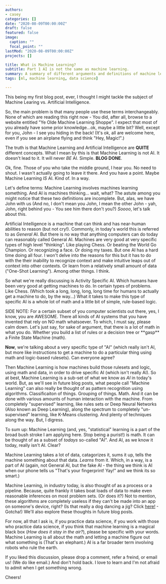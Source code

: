 ```yaml
---
authors:
- casey
categories: []
date: "2020-08-09T00:00:00Z"
draft: false
featured: false
image:
  caption: ""
  focal_point: ""
lastMod: "2020-08-09T00:00:00Z"
projects: []

title: What is Machine Learning?
subtitle: Part 1 AI is not the same as machine learning.
summary: A summary of different arguments and definitions of machine learning in the industry. 
tags: [ml, machine learning, data science]

---
```


This being my first blog post, ever, I thought I might tackle the subject of Machine Learing vs. Artificial Intelligence.  

So, the main problem is that many people use these terms interchangeably. None of which are reading this right now - You did, after all, browse to a website entitled "Ye Olde Machine Learning Shoppe". I expect that most of you already have some prior knowledge...ok, maybe a little bit? Well, except for you, John - I see you hiding in the back! (It's ok, all are welcome here, even if you see an airplane flying and think "Hey, Magic!".)  

The truth is that Machine Learning and Artificial Intelligence are **QUITE** different concepts. What I mean by this is that Machine Learning is not AI. It doesn't lead to it. It will never *BE* AI. Simple.  **BLOG DONE**.  

Ok, fine. Those of you who take the middle ground, I hear you. No need to shout. I wasn't actually going to leave it there. And you have a point. Maybe Machine Learning *IS* AI. Kind of. In a way.

Let's define terms: Machine Learning involves machines learning something.  And AI is machines thinking... wait, what? The astute among you might notice that these two definitions are incomplete. But, alas, we have John with us (And no, I don't mean you John, I mean the other John - yah, John, right behind you - You see him there don't you?) *Soooo*, let's talk about this. 

Artificial Intelligence is a machine that can think and has near-human abilities to reason (but not cry!). Commonly, in today's world this is referred to as *General* AI. But there is no way that anything computers can do today can reasonably called General AI. Machines are very good at very specific types of high level "thinking". Like playing Chess. Or beating the World Go Champion. Or recognizing a face. Or doing my taxes. But one AI has a hard time doing all four. I won't delve into the reasons for this but it has to do with the their inability to recognize context and make intuitive leaps out of context into other contexts. Or learn from a relatively small amount of data ("One-Shot Learning"). Among other things. I think. 

So what we're really discussing is Activity Specific AI. Which humans have been very good at getting machines to do. In certain types of problems. Like Chess. (Which took a long, long, long, long time for humans to actually get a machine to do, by the way...) What it takes to make this type of specific AI is a whole lot of math and a little bit of simple, rule-based logic. 

SIDE NOTE: For a certain subset of you computer scientists out there, yes, I know, you are AWESOME. There all kinds of AI systems that you have invented that rely on NO math whatsoever. To which, I must say, please calm down. Let's just say, for sake of argument, that there is a lot of math in what you do. Whether you build a list of rules or a decision tree or \*\*gasp\*\* a Finite State Machine (math). 

**Now**, we're talking about a very specific type of "AI" (which really isn't AI, but more like instructions to get a machine to do a particular thing using math and logic-based rulesets). Can everyone agree? 

Then Machine Learning is how machines build those rulesets and logic, using math and data, in order to drive specific AI (which isn't really AI). So at best, Machine Learning is a sub-set of what we know as *AI* in today's world. But, as we'll see in future blog posts, what people call "Machine Learning" can also really be thought of as pattern recognition using algorithms. Classificaiton of things. Grouping of things. Math. And it can be done with various amounts of human interaction with the machine. From completely "supervised" learning, like rules sets or Deep Neural Networks (Also known as Deep Learning), along the spectrum to completely "un-supervised" learning, like K-Means clustering.  And plenty of techniques along the way. But, I digress.

To sum up: Machine Learning (and, yes, "statistical" learning is a part of the broad bush stroke I am applying here. Stop being a purist!) is math.  It can be thought of as a subset of *todays* so-called "AI". And AI, as we know it today, really isn't AI. Clear? 

Machine Learning takes a lot of data, catagorizes it, sums it up, tells the machine something about that data. *Learns* from it. Which, in a way, is a part of AI (again, not General AI, but the fake AI - the thing we think is AI when our phone tells us "That's your fingerprint! Yay!" and we think its so smart.)

Machine Learning, in industry today, is also thought of as a process or a pipeline.  Because, quite frankly it takes boat loads of data to make even reasonable inferences on most problem sets. (Or does it?) Not to mention, these algorithms are completely useless if they can't be made into an app on someone's device, right? (Is that really a dog dancing a jig? Click <ins>here!</ins> - Gotcha!)  We'll also explore these thoughts in future blog posts. 

For now, all that I ask is, if you practice data science, if you work with those who practice data science, if you think that machine learning is a magical black box (*How does it stay in the air?*), please be specific with your words. Machine Learning is all about the math and letting a machine figure out what something is (That's an elephant.) AI is a far broader term involving robots who rule the earth. 

If you liked this discussion, please drop a comment, refer a freind, or email us! (We do like email.) And don't hold back. I love to learn and I'm not afraid to admit when I get something wrong.  

Cheers!


